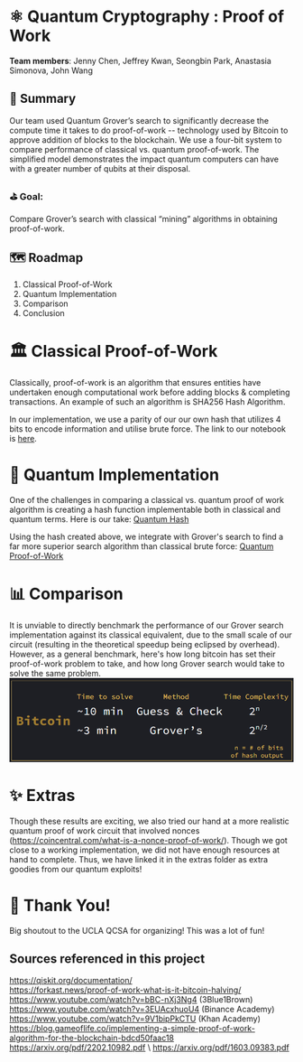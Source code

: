 # ⚛️ Quantum Cryptography : Proof of Work

**Team members**: Jenny Chen, Jeffrey Kwan, Seongbin Park, Anastasia Simonova, John Wang

## 📝 Summary
Our team used Quantum Grover’s search to significantly decrease the compute time it takes to do proof-of-work -- technology used by Bitcoin to approve addition of blocks to the blockchain. We use a four-bit system to compare performance of classical vs. quantum proof-of-work. The simplified model demonstrates the impact quantum computers can have with a greater number of qubits at their disposal.

### ⛳ Goal:
Compare Grover’s search with classical “mining” algorithms in obtaining proof-of-work.

## 🗺️ Roadmap
1. Classical Proof-of-Work
2. Quantum Implementation
3. Comparison
4. Conclusion

# 🏛️ Classical Proof-of-Work
Classically, proof-of-work is an algorithm that ensures entities have undertaken enough computational work before adding blocks & completing transactions. An example of such an algorithm is SHA256 Hash Algorithm.

In our implementation, we use a parity of our our own hash that utilizes 4 bits to encode information and utilise brute force. The link to our notebook is 
[here](https://github.com/Anastasia-Sim/PoW-QCSA-fa22/blob/main/Classical_PoW.ipynb).

# 🌌 Quantum Implementation
One of the challenges in comparing a classical vs. quantum proof of work algorithm is creating a hash function implementable both in classical and quantum terms. Here is our take:
[Quantum Hash](https://github.com/Anastasia-Sim/PoW-QCSA-fa22/blob/main/QuantumHash.ipynb)

Using the hash created above, we integrate with Grover's search to find a far more superior search algorithm than classical brute force:
[Quantum Proof-of-Work](https://github.com/Anastasia-Sim/PoW-QCSA-fa22/blob/main/Quantum_PoW.ipynb)

# 📊 Comparison
It is unviable to directly benchmark the performance of our Grover search implementation against its classical equivalent, due to the small scale of our circuit (resulting in the theoretical speedup being eclipsed by overhead).
However, as a general benchmark, here's how long bitcoin has set their proof-of-work problem to take, and how long Grover search would take to solve the same problem.
![Screenshot](pictures/findings.png)

# ✨ Extras
Though these results are exciting, we also tried our hand at a more realistic quantum proof of work circuit that involved nonces (https://coincentral.com/what-is-a-nonce-proof-of-work/). Though we got close to a working implementation, we did not have enough resources at hand to complete. Thus, we have linked it in the extras folder as extra goodies from our quantum exploits!

# 🫶 Thank You!
Big shoutout to the UCLA QCSA for organizing! This was a lot of fun!

## Sources referenced in this project
https://qiskit.org/documentation/ \
https://forkast.news/proof-of-work-what-is-it-bitcoin-halving/ \
https://www.youtube.com/watch?v=bBC-nXj3Ng4 (3Blue1Brown) \
https://www.youtube.com/watch?v=3EUAcxhuoU4 (Binance Academy) \
https://www.youtube.com/watch?v=9V1bipPkCTU (Khan Academy) \
https://blog.gameoflife.co/implementing-a-simple-proof-of-work-algorithm-for-the-blockchain-bdcd50faac18 \
https://arxiv.org/pdf/2202.10982.pdf \ 
https://arxiv.org/pdf/1603.09383.pdf
